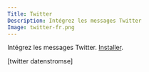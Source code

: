 ```yaml
---
Title: Twitter
Description: Intégrez les messages Twitter
Image: twitter-fr.png
---
```

Intégrez les messages Twitter.
[Installer](https://github.com/datenstrom/yellow-extensions/tree/master/features/twitter).

[twitter datenstromse]
